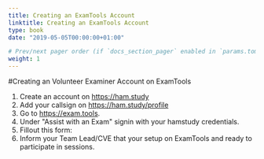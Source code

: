 ```yaml
---
title: Creating an ExamTools Account
linktitle: Creating an ExamTools Account
type: book
date: "2019-05-05T00:00:00+01:00"

# Prev/next pager order (if `docs_section_pager` enabled in `params.toml`)
weight: 1
---
```


#Creating an Volunteer Examiner Account on ExamTools

1. Create an account on https://ham.study
2. Add your callsign on https://ham.study/profile
3. Go to https://exam.tools.
4. Under "Assist with an Exam" signin with your hamstudy credentials.
5. Fillout this form:
6. Inform your Team Lead/CVE that your setup on ExamTools and ready to participate in sessions. 